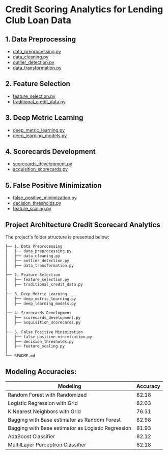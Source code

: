 # Credit Scoring Analytics for Lending Club Loan Data

## 1. Data Preprocessing
- [data_preprocessing.py](./1.%20Data%20Preprocessing/data_preprocessing.py)
- [data_cleaning.py](./1.%20Data%20Preprocessing/data_cleaning.py)
- [outlier_detection.py](./1.%20Data%20Preprocessing/outlier_detection.py)
- [data_transformation.py](./1.%20Data%20Preprocessing/data_transformation.py)

## 2. Feature Selection
- [feature_selection.py](./2.%20Feature%20Selection/feature_selection.py)
- [traditional_credit_data.py](./2.%20Feature%20Selection/traditional_credit_data.py)

## 3. Deep Metric Learning
- [deep_metric_learning.py](./3.%20Deep%20Metric%20Learning/deep_metric_learning.py)
- [deep_learning_models.py](./3.%20Deep%20Metric%20Learning/deep_learning_models.py)

## 4. Scorecards Development
- [scorecards_development.py](./4.%20Scorecards%20Development/scorecards_development.py)
- [acquisition_scorecards.py](./4.%20Scorecards%20Development/acquisition_scorecards.py)

## 5. False Positive Minimization
- [false_positive_minimization.py](./5.%20False%20Positive%20Minimization/false_positive_minimization.py)
- [decision_thresholds.py](./5.%20False%20Positive%20Minimization/decision_thresholds.py)
- [feature_scaling.py](./5.%20False%20Positive%20Minimization/feature_scaling.py)


## Project Architecture Credit Scorecard Analytics

The project's folder structure is presented below:

```bash
├── 1. Data Preprocessing
│   ├── data_preprocessing.py
│   ├── data_cleaning.py
│   ├── outlier_detection.py
│   ├── data_transformation.py
│
├── 2. Feature Selection
│   ├── feature_selection.py
│   ├── traditional_credit_data.py
│
├── 3. Deep Metric Learning
│   ├── deep_metric_learning.py
│   ├── deep_learning_models.py
│
├── 4. Scorecards Development
│   ├── scorecards_development.py
│   ├── acquisition_scorecards.py
│
├── 5. False Positive Minimization
│   ├── false_positive_minimization.py
│   ├── decision_thresholds.py
│   ├── feature_scaling.py
│
└── README.md
```

## Modeling Accuracies:


Modeling | Accuracy
--- | ---
Random Forest with Randomized                      | 82.18
Logistic Regression with Grid                      | 82.03
K Nearest Neighbors with Grid                      | 76.31
Bagging with Base estimator as Random Forest       | 82.98
Bagging with Base estimator as Logistic Regression | 81.93
AdaBoost Classifier                                | 82.12
MultilLayer Perceptron Classifier                  | 82.18